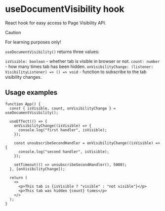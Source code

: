 # useDocumentVisibility hook

React hook for easy access to Page Visibility API.

> [!CAUTION]
> For learning purposes only!

`useDocumentVisibility()` returns three values:

`isVisible: boolean` - whether tab is visible in browser or not.
`count: number` - how many times tab has been hidden.
`onVisibilityChange: (listener: VisibilityListener) => () => void` - function to subscribe to the tab visibility changes.

## Usage examples

```tsx
function App() {
  const { isVisible, count, onVisibilityChange } = useDocumentVisibility();

  useEffect(() => {
    onVisibilityChange((isVisible) => {
      console.log("first handler", isVisible);
    });

    const unsubscribeSecondHandler = onVisibilityChange((isVisible) => {
      console.log("second handler", isVisible);
    });

    setTimeout(() => unsubscribeSecondHandler(), 5000);
  }, [onVisibilityChange]);

  return (
    <>
      <p>This tab is {isVisible ? "visible" : "not visible"}</p>
      <p>This tab was hidden {count} times</p>
    </>
  );
}
```
